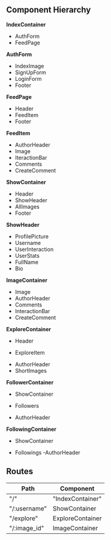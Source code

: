 ## Component Hierarchy

**IndexContainer**
 - AuthForm
 - FeedPage

**AuthForm**
 - IndexImage
 - SignUpForm
 - LoginForm
 - Footer

**FeedPage**
 - Header
 - FeedItem
 - Footer

**FeedItem**
 - AuthorHeader
 - Image
 - IteractionBar
 - Comments
 - CreateComment

**ShowContainer**
 - Header
 - ShowHeader
 - AllImages
 - Footer

**ShowHeader**
 - ProfilePicture
 - Username
 - UserInteraction
 - UserStats
 - FullName
 - Bio

**ImageContainer**
 - Image
 - AuthorHeader
 - Comments
 - InteractionBar
 - CreateComment

**ExploreContainer**
 - Header
 + ExploreItem
  - AuthorHeader
  - ShortImages

**FollowerContainer**
 - ShowContainer
 + Followers
  - AuthorHeader

**FollowingContainer**
 - ShowContainer
 + Followings
  -AuthorHeader

## Routes

|Path   | Component   |
|-------|-------------|
| "/" | "IndexContainer" |
| "/:username" | ShowContainer |
| "/explore" | ExploreContainer |
| "/:image_id" | ImageContainer |
